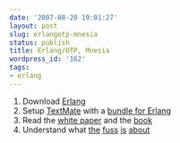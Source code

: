 ```yaml
---
date: '2007-08-20 19:01:27'
layout: post
slug: erlangotp-mnesia
status: publish
title: Erlang/OTP, Mnesia
wordpress_id: '162'
tags:
- erlang
---
```


1. Download [Erlang][erlang]
2. Setup [TextMate][textmate] with a [bundle for Erlang][erlang-bundle]
3. Read the [white paper][whitepaper] and the [book][programming-erlang]
4. Understand what [the](http://intertwingly.net/blog/2007/08/12/Long-Bets) [fuss](http://intertwingly.net/blog/2007/08/09/Erlang-First-Impressions) [is](http://www.cincomsmalltalk.com/userblogs/ralph/blogView?showComments=true&entry;=3364027251) [about](http://www.infoq.com/news/2007/08/mnesia;jsessionid=EDB9017BFF32EB5C319C347D2212A654)

[erlang]: http://erlang.org
[textmate]: http://macromates.com/
[erlang-bundle]: http://oneless.blogspot.com/2007/04/howto-erlang-textmate-bundle.html
[whitepaper]: http://www.erlang.org/white_paper.html
[programming-erlang]: http://www.pragmaticprogrammer.com/titles/jaerlang/
